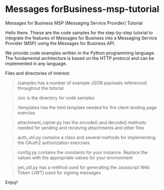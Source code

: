 # Messages forBusiness-msp-tutorial
Messages for Business MSP (Messaging Service Provider) Tutorial

Hello there. Thiese are the code samples for the step-by-step tutorial to integrate the features of Messages for Business into a Messaging Service Provider (MSP) using the Messages for Business API.

We provide code examples written in the Python programming language. The fundamental architecture is based on the HTTP protocol and can be implemented in any language.

Files and directories of interest:

>/samples has a number of example JSON payloads referenced throughout the tutorial

>/src is the directory for code samples

>/templates has the html template needed for the client landing page exercise

>attachment_cipher.py has the encode() and decode() methods needed for sending and recieving attachments and other files

>auth_util.py contains a class and several methods for implementing the OAuth2 authorization exercises

>config.py contains the constants for your instance. Replace the values with the appropriate values for your environment

>jwt_util.py has a method used for generating the Javascript Web Token (JWT) used for signing messages

Enjoy!
